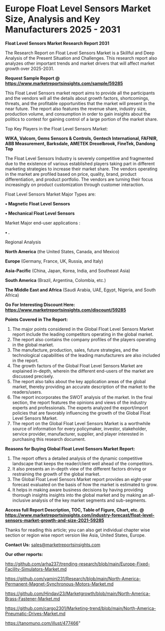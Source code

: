 # Europe Float Level Sensors Market Size, Analysis and Key Manufacturers 2025 - 2031

<strong>Float Level Sensors Market Research Report 2031</strong>

The Research Report on Float Level Sensors Market is a Skillful and Deep Analysis of the Present Situation and Challenges. This research report also analyzes other important trends and market drivers that will affect market growth over 2025-2031.

<strong>Request Sample Report @ <a href=https://www.marketreportsinsights.com/sample/59285>https://www.marketreportsinsights.com/sample/59285</a></strong>

This Float Level Sensors market report aims to provide all the participants and the vendors will all the details about growth factors, shortcomings, threats, and the profitable opportunities that the market will present in the near future. The report also features the revenue share, industry size, production volume, and consumption in order to gain insights about the politics to contest for gaining control of a large portion of the market share.

Top Key Players in the Float Level Sensors Market:

<strong>WIKA, Valcom, Gems Sensors & Controls, Gentech International, FAFNIR, ABB Measurement, Barksdale, AMETEK Drexelbrook, FineTek, Dandong Top</strong>

The Float Level Sensors Industry is severely competitive and fragmented due to the existence of various established players taking part in different marketing strategies to increase their market share. The vendors operating in the market are profiled based on price, quality, brand, product differentiation, and product portfolio. The vendors are turning their focus increasingly on product customization through customer interaction.

Float Level Sensors Market Major Types are:

<strong>• Magnetic Float Level Sensors

• Mechanical Float Level Sensors</strong>

Market Major end-user applications :

<strong>• .</strong>

Regional Analysis

</u><strong><b>North America</b></strong> (the United States, Canada, and Mexico)

<strong><b>Europe </b></strong>(Germany, France, UK, Russia, and Italy)

<strong><b>Asia-Pacific</b></strong> (China, Japan, Korea, India, and Southeast Asia)

<strong><b>South America</b></strong> (Brazil, Argentina, Colombia, etc.)

<strong><b>The Middle East and Africa</b></strong> (Saudi Arabia, UAE, Egypt, Nigeria, and South Africa)

<strong>Go For Interesting Discount Here: <a href=https://www.marketreportsinsights.com/discount/59285>https://www.marketreportsinsights.com/discount/59285</a></strong>

<strong>Points Covered in The Report:</strong>
<ol>
  <li>The major points considered in the Global Float Level Sensors Market report include the leading competitors operating in the global market.</li>
  <li>The report also contains the company profiles of the players operating in the global market.</li>
  <li>The manufacture, production, sales, future strategies, and the technological capabilities of the leading manufacturers are also included in the report.</li>
  <li>The growth factors of the Global Float Level Sensors Market are explained in-depth, wherein the different end-users of the market are discussed precisely.</li>
  <li>The report also talks about the key application areas of the global market, thereby providing an accurate description of the market to the readers/users.</li>
  <li>The report incorporates the SWOT analysis of the market. In the final section, the report features the opinions and views of the industry experts and professionals. The experts analyzed the export/import policies that are favorably influencing the growth of the Global Float Level Sensors Market.</li>
  <li>The report on the Global Float Level Sensors Market is a worthwhile source of information for every policymaker, investor, stakeholder, service provider, manufacturer, supplier, and player interested in purchasing this research document.</li>
</ol>
<strong>Reasons for Buying Global Float Level Sensors Market Report:</strong>

<ol>
  <li>The report offers a detailed analysis of the dynamic competitive landscape that keeps the reader/client well ahead of the competitors.</li>
  <li>It also presents an in-depth view of the different factors driving or restraining the growth of the global market.</li>
  <li>The Global Float Level Sensors Market report provides an eight-year forecast evaluated on the basis of how the market is estimated to grow.</li>
  <li>It helps in making aware business decisions by having providing thorough insights insights into the global market and by making an all-inclusive analysis of the key market segments and sub-segments.</li>
</ol>
<strong>Access full Report Description, TOC, Table of Figure, Chart, etc. @ <a href=https://www.marketreportsinsights.com/industry-forecast/float-level-sensors-market-growth-and-size-2021-59285>https://www.marketreportsinsights.com/industry-forecast/float-level-sensors-market-growth-and-size-2021-59285</a></strong>


Thanks for reading this article; you can also get individual chapter wise section or region wise report version like Asia, United States, Europe.

<strong>Contact Us:</strong>
sales@marketreportsinsights.com

<strong>Our other reports:</strong>

<a href=http://github.com/arha237/trending-research/blob/main/Europe-Fixed-Facility-Simulators-Market.md>http://github.com/arha237/trending-research/blob/main/Europe-Fixed-Facility-Simulators-Market.md</a>

<a href=https://github.com/yamini231/Research/blob/main/North-America-Permanent-Magnet-Synchronous-Motors-Market.md>https://github.com/yamini231/Research/blob/main/North-America-Permanent-Magnet-Synchronous-Motors-Market.md</a>

<a href=https://github.com/Hindavi23/Marketgrowth/blob/main/North-America-Brass-Fastener-Market.md>https://github.com/Hindavi23/Marketgrowth/blob/main/North-America-Brass-Fastener-Market.md</a>

<a href=https://github.com/cargo2301/Marketing-trend/blob/main/North-America-Pneumatic-Drives-Market.md>https://github.com/cargo2301/Marketing-trend/blob/main/North-America-Pneumatic-Drives-Market.md</a>

<a href=https://tanomuno.com/illust/477466>https://tanomuno.com/illust/477466</a>"
